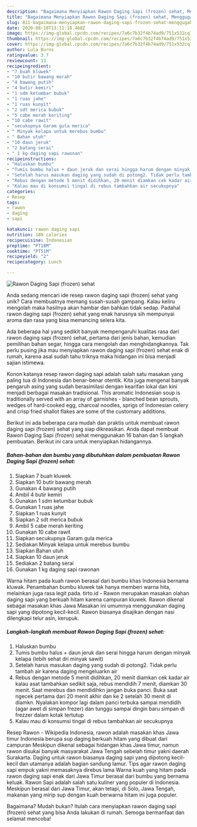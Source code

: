 ```yaml
---
description: "Bagaimana Menyiapkan Rawon Daging Sapi (frozen) sehat, Menggugah Selera"
title: "Bagaimana Menyiapkan Rawon Daging Sapi (frozen) sehat, Menggugah Selera"
slug: 811-bagaimana-menyiapkan-rawon-daging-sapi-frozen-sehat-menggugah-selera
date: 2020-08-18T13:11:18.468Z
image: https://img-global.cpcdn.com/recipes/7a6c7b32f4b74ad9/751x532cq70/rawon-daging-sapi-frozen-sehat-foto-resep-utama.jpg
thumbnail: https://img-global.cpcdn.com/recipes/7a6c7b32f4b74ad9/751x532cq70/rawon-daging-sapi-frozen-sehat-foto-resep-utama.jpg
cover: https://img-global.cpcdn.com/recipes/7a6c7b32f4b74ad9/751x532cq70/rawon-daging-sapi-frozen-sehat-foto-resep-utama.jpg
author: Lula Burns
ratingvalue: 3.7
reviewcount: 13
recipeingredient:
- "7 buah kluwek"
- "10 butir bawang merah"
- "4 bawang putih"
- "4 butir kemiri"
- "1 sdm ketumbar bubuk"
- "1 ruas jahe"
- "1 ruas kunyit"
- "2 sdt merica bubuk"
- "5 cabe merah keriting"
- "10 cabe rawit"
- "secukupnya Garam gula merica"
- " Minyak kelapa untuk merebus bumbu"
- " Bahan utuh"
- "10 daun jeruk"
- "2 batang serai"
- " 1 kg daging sapi rawonan"
recipeinstructions:
- "Haluskan bumbu"
- "Tumis bumbu halus + daun jeruk dan serai hingga harum dengan minyak kelapa (lebih sehat dri minyak sawit)"
- "Setelah harus masukan daging yang sudah di potong2. Tidak perlu tambah air karena daging mengeluarkn air"
- "Rebus dengan metode 5 menit didihkan, 20 menit diamkan cek kadar air kalau asat tambahkan sedikit saja, rebus mendidih 7 menit, diamkan 30 menit. Saat merebus dan mendidihkn jangan buka panci. Buka saat ngecek pertama dari 20 menit akhir dan ke 2 setelah 30 menit di diamkn. Nyalakan kompor lagi dalam panci terbuka sampai mendidih (agar awet di simpan frezer) dan tunggu sampai dingin baru simpan di frezzer dalam kotak tertutup"
- "Kalau mau di konsumsi tingal di rebus tambahkan air secukupnya"
categories:
- Resep
tags:
- rawon
- daging
- sapi

katakunci: rawon daging sapi 
nutrition: 189 calories
recipecuisine: Indonesian
preptime: "PT18M"
cooktime: "PT51M"
recipeyield: "2"
recipecategory: Lunch

---
```



![Rawon Daging Sapi (frozen) sehat](https://img-global.cpcdn.com/recipes/7a6c7b32f4b74ad9/751x532cq70/rawon-daging-sapi-frozen-sehat-foto-resep-utama.jpg)

Anda sedang mencari ide resep rawon daging sapi (frozen) sehat yang unik? Cara membuatnya memang susah-susah gampang. Kalau keliru mengolah maka hasilnya akan hambar dan bahkan tidak sedap. Padahal rawon daging sapi (frozen) sehat yang enak harusnya sih mempunyai aroma dan rasa yang bisa memancing selera kita.

Ada beberapa hal yang sedikit banyak mempengaruhi kualitas rasa dari rawon daging sapi (frozen) sehat, pertama dari jenis bahan, kemudian pemilihan bahan segar, hingga cara mengolah dan menghidangkannya. Tak perlu pusing jika mau menyiapkan rawon daging sapi (frozen) sehat enak di rumah, karena asal sudah tahu triknya maka hidangan ini bisa menjadi sajian istimewa.

Konon katanya resep rawon daging sapi adalah salah satu masakan yang paling tua di Indonesia dan benar-benar otentik. Kita juga mengenal banyak pengaruh asing yang sudah berasimilasi dengan kearifan lokal dan kini menjadi berbagai masakan tradisional. This aromatic Indonesian soup is traditionally served with an array of garnishes - blanched bean sprouts, wedges of hard-cooked egg, charcoal noodles, sprigs of Indonesian celery and crisp fried shallot flakes are some of the customary additions.


Berikut ini ada beberapa cara mudah dan praktis untuk membuat rawon daging sapi (frozen) sehat yang siap dikreasikan. Anda dapat membuat Rawon Daging Sapi (frozen) sehat menggunakan 16 bahan dan 5 langkah pembuatan. Berikut ini cara untuk menyiapkan hidangannya.

<!--inarticleads1-->

##### Bahan-bahan dan bumbu yang dibutuhkan dalam pembuatan Rawon Daging Sapi (frozen) sehat:

1. Siapkan 7 buah kluwek
1. Siapkan 10 butir bawang merah
1. Gunakan 4 bawang putih
1. Ambil 4 butir kemiri
1. Gunakan 1 sdm ketumbar bubuk
1. Gunakan 1 ruas jahe
1. Siapkan 1 ruas kunyit
1. Siapkan 2 sdt merica bubuk
1. Ambil 5 cabe merah keriting
1. Gunakan 10 cabe rawit
1. Siapkan secukupnya Garam gula merica
1. Sediakan  Minyak kelapa untuk merebus bumbu
1. Siapkan  Bahan utuh
1. Siapkan 10 daun jeruk
1. Sediakan 2 batang serai
1. Gunakan  1 kg daging sapi rawonan


Warna hitam pada kuah rawon berasal dari bumbu khas Indonesia bernama kluwak. Penambahan bumbu kluwek tak hanya memberi warna hita, melainkan juga rasa legit pada. tirto.id - Rawon merupakan masakan olahan daging sapi yang berkuah hitam karena campuran kluwek. Rawon dikenal sebagai masakan khas Jawa Masakan ini umumnya menggunakan daging sapi yang dipotong kecil-kecil. Rawon biasanya disajikan dengan nasi dilengkapi telur asin, kerupuk. 

<!--inarticleads2-->

##### Langkah-langkah membuat Rawon Daging Sapi (frozen) sehat:

1. Haluskan bumbu
1. Tumis bumbu halus + daun jeruk dan serai hingga harum dengan minyak kelapa (lebih sehat dri minyak sawit)
1. Setelah harus masukan daging yang sudah di potong2. Tidak perlu tambah air karena daging mengeluarkn air
1. Rebus dengan metode 5 menit didihkan, 20 menit diamkan cek kadar air kalau asat tambahkan sedikit saja, rebus mendidih 7 menit, diamkan 30 menit. Saat merebus dan mendidihkn jangan buka panci. Buka saat ngecek pertama dari 20 menit akhir dan ke 2 setelah 30 menit di diamkn. Nyalakan kompor lagi dalam panci terbuka sampai mendidih (agar awet di simpan frezer) dan tunggu sampai dingin baru simpan di frezzer dalam kotak tertutup
1. Kalau mau di konsumsi tingal di rebus tambahkan air secukupnya


Resep Rawon - Wikipedia Indonesia, rawon adalah masakan khas Jawa timur Indonesia berupa sup daging berkuah hitam yang dibuat dari campuran Meskipun dikenal sebagai hidangan khas Jawa timur, namun rawon disukai banyak masyarakat Jawa Tengah sebelah timur yakni daerah Surakarta. Daging untuk rawon biasanya daging sapi yang dipotong kecil-kecil dan utamanya adalah bagian sandung lamur. Tips agar rawon daging sapi empuk yakni memasaknya direbus lama Warna kuah yang hitam pada rawon daging sapi enak dari Jawa Timur berasal dari bumbu yang bernama keluak. Rawon Sapi adalah salah satu kuliner yang populer di Indonesia. Meskipun berasal dari Jawa Timur, akan tetapi, di Solo, Jawa Tengah, makanan yang mirip sup dengan kuah berwarna hitam ini juga populer. 

Bagaimana? Mudah bukan? Itulah cara menyiapkan rawon daging sapi (frozen) sehat yang bisa Anda lakukan di rumah. Semoga bermanfaat dan selamat mencoba!
